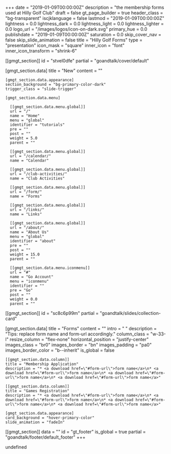 +++
date = "2019-01-09T00:00:00Z"
description = "the membership forms used at Hilly Golf Club"
draft = false
gt_page_builder = true
header_class = "bg-transparent"
iscjklanguage = false
lastmod = "2019-01-09T00:00:00Z"
lightness = 0.0
lightness_dark = 0.0
lightness_light = 0.0
lightness_lighter = 0.0
logo_url = "/images/logos/icon-on-dark.svg"
primary_hue = 0.0
publishdate = "2019-01-09T00:00:00Z"
saturation = 0.0
skip_cover_nav = false
skip_slide_animation = false
title = "Hilly Golf Forms"
type = "presentation"
icon_mask = "square"
inner_icon = "font"
inner_icon_transform = "shrink-6"

[[gmgt_section]]
id = "stvel0dfe"
partial = "goandtalk/cover/default"

  [gmgt_section.data]
  title = "New"
  content = ""

    [gmgt_section.data.appearance]
    section_background = "bg-primary-color-dark"
    trigger_class = "slide-trigger"

    [gmgt_section.data.menu]

      [[gmgt_section.data.menu.global]]
      url = "/"
      name = "Home"
      menu = "global"
      identifier = "tutorials"
      pre = ""
      post = ""
      weight = 5.0
      parent = ""

      [[gmgt_section.data.menu.global]]
      url = "/calendar/"
      name = "Calendar"

      [[gmgt_section.data.menu.global]]
      url = "/club-activities/"
      name = "Club Activities"

      [[gmgt_section.data.menu.global]]
      url = "/form/"
      name = "Forms"

      [[gmgt_section.data.menu.global]]
      url = "/links/"
      name = "Links"

      [[gmgt_section.data.menu.global]]
      url = "/about/"
      name = "About Us"
      menu = "global"
      identifier = "about"
      pre = ""
      post = ""
      weight = 15.0
      parent = ""

      [[gmgt_section.data.menu.iconmenu]]
      url = "#"
      name = "Go Account"
      menu = "iconmenu"
      identifier = ""
      pre = "Go"
      post = ""
      weight = 0.0
      parent = ""

[[gmgt_section]]
id = "sc8c6p99m"
partial = "goandtalk/slides/collection-card"

  [gmgt_section.data]
  title = "Forms"
  content = ""
  intro = " "
  description = "Tips: replace form name and form-url accordingly."
  column_class = "w-33-l"
  resize_column = "flex-none"
  horizontal_position = "justify-center"
  images_class = "br0"
  images_border = "bn"
  images_padding = "pa0"
  images_border_color = "b--inherit"
  is_global = false

    [[gmgt_section.data.column]]
    title = "Membership Application"
    description = "* <a download href=\"#form-url\">form name</a>\n* <a download href=\"#form-url\">form name</a>\n* <a download href=\"#form-url\">form name</a>\n* <a download href=\"#form-url\">form name</a>"

    [[gmgt_section.data.column]]
    title = "Games Registration"
    description = "* <a download href=\"#form-url\">form name</a>\n* <a download href=\"#form-url\">form name</a>\n* <a download href=\"#form-url\">form name</a>\n* <a download href=\"#form-url\">form name</a>"

    [gmgt_section.data.appearance]
    card_background = "hover-primary-color"
    slide_animation = "fadeIn"

[[gmgt_section]]
data = ""
id = "gt_footer"
is_global = true
partial = "goandtalk/footer/default_footer"
+++

undefined